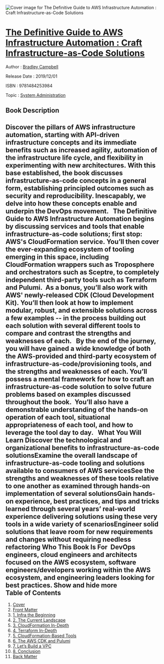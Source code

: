 ![Cover image for The Definitive Guide to AWS Infrastructure Automation : Craft Infrastructure-as-Code Solutions](https://imgdetail.ebookreading.net/cover/cover/20200215/EB9781484253984.jpg)

[The Definitive Guide to AWS Infrastructure Automation : Craft Infrastructure-as-Code Solutions](https://ebookreading.net/view/book/The+Definitive+Guide+to+AWS+Infrastructure+Automation+%3A+Craft+Infrastructure-as-Code+Solutions-EB9781484253984_1.html "The Definitive Guide to AWS Infrastructure Automation : Craft Infrastructure-as-Code Solutions")
====================================================================================================================

Author : [Bradley Campbell](https://ebookreading.net/search/author/Bradley+Campbell)

Release Date : 2019/12/01

ISBN : 9781484253984

Topic : [System Administration](https://ebookreading.net/search/category/system-administration)

Book Description
-----------------

 Discover the pillars of AWS infrastructure automation, starting with API-driven infrastructure concepts and its immediate benefits such as increased agility, automation of the infrastructure life cycle, and flexibility in experimenting with new architectures. With this base established, the book discusses infrastructure-as-code concepts in a general form, establishing principled outcomes such as security and reproducibility. Inescapably, we delve into how these concepts enable and underpin the DevOps movement.
 
The Definitive Guide to AWS Infrastructure Automation begins by discussing services and tools that enable infrastructure-as-code solutions; first stop:  AWS's CloudFormation service. You’ll then cover the ever-expanding ecosystem of tooling emerging in this space, including CloudFormation wrappers such as Troposphere and orchestrators such as Sceptre, to completely independent third-party tools such as Terraform and Pulumi.  As a bonus, you’ll also work with AWS' newly-released CDK (Cloud Development Kit). You’ll then look at how to implement modular, robust, and extensible solutions across a few examples -- in the process building out each solution with several different tools to compare and contrast the strengths and weaknesses of each.
 
By the end of the journey, you will have gained a wide knowledge of both the AWS-provided and third-party ecosystem of infrastructure-as-code/provisioning tools, and the strengths and weaknesses of each. You’ll possess a mental framework for how to craft an infrastructure-as-code solution to solve future problems based on examples discussed throughout the book.  You’ll also have a demonstrable understanding of the hands-on operation of each tool, situational appropriateness of each tool, and how to leverage the tool day to day.
    What You Will Learn
 Discover the technological and      organizational benefits to infrastructure-as-code solutionsExamine the overall landscape      of infrastructure-as-code tooling and solutions available to consumers of      AWS servicesSee the strengths and      weaknesses of these tools relative to one another as examined through      hands-on implementation of several solutionsGain hands-on experience, best      practices, and tips and tricks learned through several years’ real-world experience      delivering solutions using these very tools in a wide variety of scenariosEngineer solid solutions that      leave room for new requirements and changes without requiring needless      refactoring Who This Book Is For 
 DevOps engineers, cloud engineers and architects focused on the AWS ecosystem, software engineers/developers working within the AWS ecosystem, and engineering leaders looking for best practices.
        Show and hide more                
Table of Contents
-----------------

1. [Cover](https://ebookreading.net/view/book/The+Definitive+Guide+to+AWS+Infrastructure+Automation+%3A+Craft+Infrastructure-as-Code+Solutions-EB9781484253984_1.html)
1. [Front Matter](https://ebookreading.net/view/book/The+Definitive+Guide+to+AWS+Infrastructure+Automation+%3A+Craft+Infrastructure-as-Code+Solutions-EB9781484253984_2.html)
1. [1. Infra the Beginning](https://ebookreading.net/view/book/The+Definitive+Guide+to+AWS+Infrastructure+Automation+%3A+Craft+Infrastructure-as-Code+Solutions-EB9781484253984_3.html)
1. [2. The Current Landscape](https://ebookreading.net/view/book/The+Definitive+Guide+to+AWS+Infrastructure+Automation+%3A+Craft+Infrastructure-as-Code+Solutions-EB9781484253984_4.html)
1. [3. CloudFormation In-Depth](https://ebookreading.net/view/book/The+Definitive+Guide+to+AWS+Infrastructure+Automation+%3A+Craft+Infrastructure-as-Code+Solutions-EB9781484253984_5.html)
1. [4. Terraform In-Depth](https://ebookreading.net/view/book/The+Definitive+Guide+to+AWS+Infrastructure+Automation+%3A+Craft+Infrastructure-as-Code+Solutions-EB9781484253984_6.html)
1. [5. CloudFormation-Based Tools](https://ebookreading.net/view/book/The+Definitive+Guide+to+AWS+Infrastructure+Automation+%3A+Craft+Infrastructure-as-Code+Solutions-EB9781484253984_7.html)
1. [6. The AWS CDK and Pulumi](https://ebookreading.net/view/book/The+Definitive+Guide+to+AWS+Infrastructure+Automation+%3A+Craft+Infrastructure-as-Code+Solutions-EB9781484253984_8.html)
1. [7. Let’s Build a VPC](https://ebookreading.net/view/book/The+Definitive+Guide+to+AWS+Infrastructure+Automation+%3A+Craft+Infrastructure-as-Code+Solutions-EB9781484253984_9.html)
1. [8. Conclusion](https://ebookreading.net/view/book/The+Definitive+Guide+to+AWS+Infrastructure+Automation+%3A+Craft+Infrastructure-as-Code+Solutions-EB9781484253984_10.html)
1. [Back Matter](https://ebookreading.net/view/book/The+Definitive+Guide+to+AWS+Infrastructure+Automation+%3A+Craft+Infrastructure-as-Code+Solutions-EB9781484253984_11.html)
